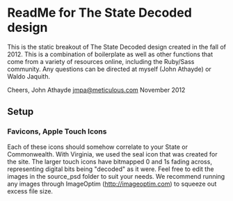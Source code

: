 # ReadMe for The State Decoded design

This is the static breakout of The State Decoded design created in the fall of 2012. This is a combination of boilerplate as well as other functions that come from a variety of resources online, including the Ruby/Sass community. Any questions can be directed at myself (John Athayde) or Waldo Jaquith.

Cheers,
John Athayde
jmpa@meticulous.com
November 2012

## Setup

### Favicons, Apple Touch Icons

Each of these icons should somehow correlate to your State or Commonwealth. With Virginia, we used the seal icon that was created for the site. The larger touch icons have bitmapped 0 and 1s fading across, representing digital bits being "decoded" as it were. Feel free to edit the images in the source_psd folder to suit your needs. We recommend running any images through ImageOptim (http://imageoptim.com) to squeeze out excess file size. 